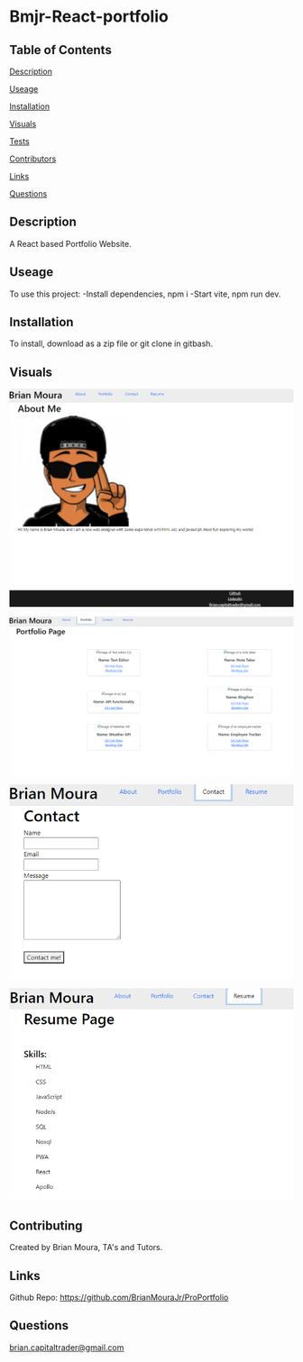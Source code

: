 # Bmjr-React-portfolio

## Table of Contents

[Description](#description)

[Useage](#useage)

[Installation](#installation)

[Visuals](#visuals)

[Tests](#tests)

[Contributors](#contributors)

[Links](#links)

[Questions](#questions)


## Description

A React based Portfolio Website.


## Useage

To use this project: 
-Install dependencies, npm i
-Start vite, npm run dev.  


## Installation

To install, download as a zip file or git clone in gitbash.


## Visuals
![This is a image of the AboutMe Page](./Assets/images/About.png)

![this is an image of the Portfolio Page](./Assets/images/Portfolio.png)

![this is an image of the Contact Page](./Assets/images/Contact.png)

![this is an image of the Resume Page](./Assets/images/Resume.png)


## Contributing

Created by Brian Moura, TA's and Tutors.


## Links

Github Repo:
https://github.com/BrianMouraJr/ProPortfolio


## Questions

brian.capitaltrader@gmail.com
